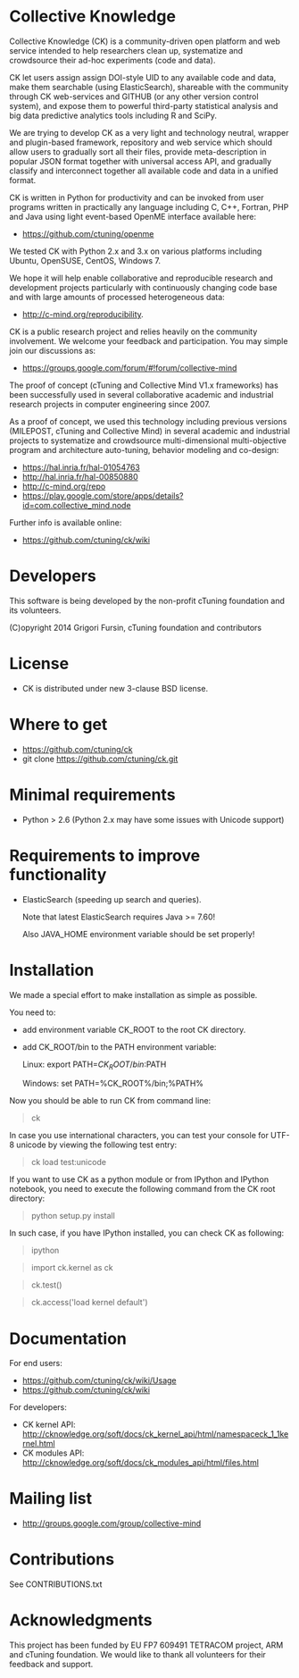 Collective Knowledge
====================
Collective Knowledge (CK) is a community-driven open platform
and web service intended to help researchers clean up, systematize 
and crowdsource their ad-hoc experiments (code and data). 

CK let users assign assign DOI-style UID to any available code
and data, make them searchable (using ElasticSearch), shareable
with the community through CK web-services and GITHUB (or any
other version control system), and expose them to powerful
third-party statistical analysis and big data predictive
analytics tools including R and SciPy.

We are trying to develop CK as a very light and technology
neutral, wrapper and  plugin-based framework, repository and web
service which should allow users to gradually sort all their
files, provide meta-description in popular JSON format together
with universal access API, and gradually classify and
interconnect together all available code and data in a unified
format.

CK is written in Python for productivity and can be invoked from
user programs written in practically any language including
C, C++, Fortran, PHP and Java using light event-based OpenME
interface available here:
* https://github.com/ctuning/openme

We tested CK with Python 2.x and 3.x on various platforms
including Ubuntu, OpenSUSE, CentOS, Windows 7. 

We hope it will help enable collaborative and reproducible
research and development projects particularly with continuously
changing code base and with large amounts of processed
heterogeneous data: 
* http://c-mind.org/reproducibility.

CK is a public research project and relies heavily
on the community involvement. We welcome your feedback
and participation. You may simple join our discussions as:
* https://groups.google.com/forum/#!forum/collective-mind

The proof of concept (cTuning and Collective Mind V1.x frameworks) 
has been successfully used in several collaborative academic and 
industrial research projects in computer engineering since 2007.
                     
As a proof of concept, we used this technology including previous
versions (MILEPOST, cTuning and Collective Mind) in several
academic and industrial projects to systematize and crowdsource
multi-dimensional multi-objective program and architecture
auto-tuning, behavior modeling and co-design:
* https://hal.inria.fr/hal-01054763
* http://hal.inria.fr/hal-00850880
* http://c-mind.org/repo
* https://play.google.com/store/apps/details?id=com.collective_mind.node

Further info is available online:
* https://github.com/ctuning/ck/wiki

Developers
==========
This software is being developed by the non-profit cTuning
foundation and its volunteers.

(C)opyright 2014 Grigori Fursin, cTuning foundation and contributors

License
=======
* CK is distributed under new 3-clause BSD license.

Where to get
============
* https://github.com/ctuning/ck
* git clone https://github.com/ctuning/ck.git

Minimal requirements
====================
* Python > 2.6 (Python 2.x may have some issues with Unicode support)

Requirements to improve functionality
=====================================
* ElasticSearch (speeding up search and queries).

  Note that latest ElasticSearch requires Java >= 7.60!

  Also JAVA_HOME environment variable should be set properly!

Installation
============
We made a special effort to make installation as simple as possible.

You need to:
* add environment variable CK_ROOT to the root CK directory.
* add CK_ROOT/bin to the PATH environment variable:

  Linux: export PATH=$CK_ROOT/bin:$PATH

  Windows: set PATH=%CK_ROOT%/bin;%PATH%

Now you should be able to run CK from command line:
> ck

In case you use international characters, you can test your
console for UTF-8 unicode by viewing the following test entry:
> ck load test:unicode

If you want to use CK as a python module or from IPython 
and IPython notebook, you need to execute the following command
from the CK root directory:
> python setup.py install

In such case, if you have IPython installed, you can 
check CK as following:

> ipython

> import ck.kernel as ck

> ck.test()

> ck.access('load kernel default')

Documentation
=============
For end users:
* https://github.com/ctuning/ck/wiki/Usage
* https://github.com/ctuning/ck/wiki

For developers:
* CK kernel API: http://cknowledge.org/soft/docs/ck_kernel_api/html/namespaceck_1_1kernel.html
* CK modules API: http://cknowledge.org/soft/docs/ck_modules_api/html/files.html

Mailing list
============
* http://groups.google.com/group/collective-mind

Contributions
=============
See CONTRIBUTIONS.txt

Acknowledgments
===============
This project has been funded by EU FP7 609491 TETRACOM project,
ARM and cTuning foundation. We would like to thank all volunteers
for their feedback and support.

